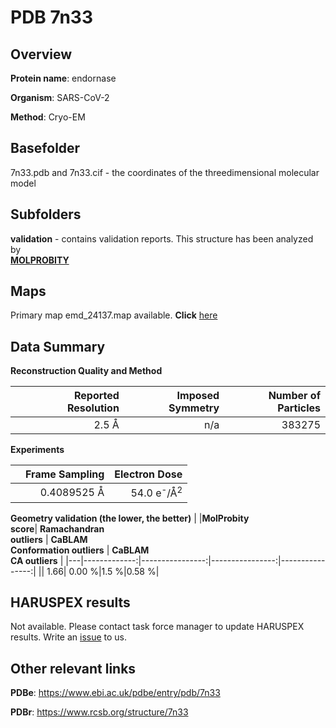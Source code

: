 # PDB 7n33

## Overview

**Protein name**: endornase

**Organism**: SARS-CoV-2

**Method**: Cryo-EM



## Basefolder

7n33.pdb and 7n33.cif - the coordinates of the threedimensional molecular model

## Subfolders





**validation** - contains validation reports. This structure has been analyzed by <br>  [**MOLPROBITY**](https://github.com/thorn-lab/coronavirus_structural_task_force/tree/master/pdb/endornase/SARS-CoV-2/7n33/validation/molprobity)    



## Maps

Primary map emd_24137.map available. **Click** [here](http://ftp.wwpdb.org/pub/emdb/structures/EMD-24137/map/) 

## Data Summary
**Reconstruction Quality and Method**

|   | Reported Resolution | Imposed Symmetry | Number of Particles |
|---|-------------:|----------------:|--------------:|
|   |2.5 Å|n/a|383275|

**Experiments**

|   | Frame Sampling | Electron Dose |
|---|-------------:|----------------:|
|   |0.4089525 Å|54.0 e<sup>-</sup>/Å<sup>2</sup>|

**Geometry validation (the lower, the better)**
|   |**MolProbity<br>score**| **Ramachandran<br>outliers** | **CaBLAM<br>Conformation outliers** | **CaBLAM<br>CA outliers** |
|---|-------------:|----------------:|----------------:|----------------:|
||  1.66|  0.00 %|1.5 %|0.58 %|

## HARUSPEX results

Not available. Please contact task force manager to update HARUSPEX results. Write an [issue](https://github.com/thorn-lab/coronavirus_structural_task_force/issues) to us.

## Other relevant links 
**PDBe**:  https://www.ebi.ac.uk/pdbe/entry/pdb/7n33
 
**PDBr**: https://www.rcsb.org/structure/7n33 
